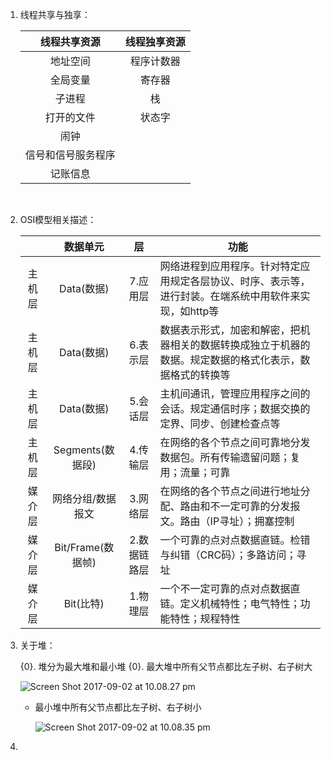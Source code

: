 1. 线程共享与独享：

   |  线程共享资源   | 线程独享资源 |
   | :-------: | :----: |
   |   地址空间    | 程序计数器  |
   |   全局变量    |  寄存器   |
   |    子进程    |   栈    |
   |   打开的文件   |  状态字   |
   |    闹钟     |        |
   | 信号和信号服务程序 |        |
   |   记账信息    |        |

   ​

2. OSI模型相关描述：

   |      |      数据单元      |    层    | 功能                                       |
   | :--: | :------------: | :-----: | ---------------------------------------- |
   | 主机层  |    Data(数据)    |  7.应用层  | 网络进程到应用程序。针对特定应用规定各层协议、时序、表示等，进行封装。在端系统中用软件来实现，如http等 |
   | 主机层  |    Data(数据)    |  6.表示层  | 数据表示形式，加密和解密，把机器相关的数据转换成独立于机器的数据。规定数据的格式化表示，数据格式的转换等 |
   | 主机层  |    Data(数据)    |  5.会话层  | 主机间通讯，管理应用程序之间的会话。规定通信时序；数据交换的定界、同步、创建检查点等 |
   | 主机层  | Segments(数据段)  |  4.传输层  | 在网络的各个节点之间可靠地分发数据包。所有传输遗留问题；复用；流量；可靠     |
   | 媒介层  |   网络分组/数据报文    |  3.网络层  | 在网络的各个节点之间进行地址分配、路由和不一定可靠的分发报文。路由（IP寻址）；拥塞控制 |
   | 媒介层  | Bit/Frame(数据帧) | 2.数据链路层 | 一个可靠的点对点数据直链。检错与纠错（CRC码）；多路访问；寻址         |
   | 媒介层  |    Bit(比特)     |  1.物理层  | 一个不一定可靠的点对点数据直链。定义机械特性；电气特性；功能特性；规程特性    |

3. 关于堆：

   {0}. 堆分为最大堆和最小堆
   {0}. 最大堆中所有父节点都比左子树、右子树大 

      ![Screen Shot 2017-09-02 at 10.08.27 pm](https://ws2.sinaimg.cn/large/006tKfTcgy1fj5h70qocaj30ha0c20t4.jpg)

   - 最小堆中所有父节点都比左子树、右子树小

      ![Screen Shot 2017-09-02 at 10.08.35 pm](https://ws3.sinaimg.cn/large/006tKfTcgy1fj5h72bxvrj30g40bojrr.jpg)

4. ​
